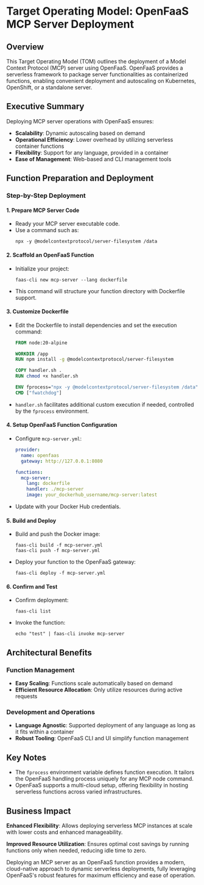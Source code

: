 # Target Operating Model: OpenFaaS MCP Server Deployment

## Overview

This Target Operating Model (TOM) outlines the deployment of a Model Context Protocol (MCP) server using OpenFaaS. OpenFaaS provides a serverless framework to package server functionalities as containerized functions, enabling convenient deployment and autoscaling on Kubernetes, OpenShift, or a standalone server.

## Executive Summary

Deploying MCP server operations with OpenFaaS ensures:
- **Scalability**: Dynamic autoscaling based on demand
- **Operational Efficiency**: Lower overhead by utilizing serverless container functions
- **Flexibility**: Support for any language, provided in a container
- **Ease of Management**: Web-based and CLI management tools

## Function Preparation and Deployment

### Step-by-Step Deployment

#### 1. Prepare MCP Server Code
- Ready your MCP server executable code.
- Use a command such as:
  ```
  npx -y @modelcontextprotocol/server-filesystem /data
  ```

#### 2. Scaffold an OpenFaaS Function
- Initialize your project:
  ```
  faas-cli new mcp-server --lang dockerfile
  ```
- This command will structure your function directory with Dockerfile support.

#### 3. Customize Dockerfile
- Edit the Dockerfile to install dependencies and set the execution command:
  ```Dockerfile
  FROM node:20-alpine

  WORKDIR /app
  RUN npm install -g @modelcontextprotocol/server-filesystem

  COPY handler.sh .
  RUN chmod +x handler.sh

  ENV fprocess="npx -y @modelcontextprotocol/server-filesystem /data"
  CMD ["fwatchdog"]
  ```
- `handler.sh` facilitates additional custom execution if needed, controlled by the `fprocess` environment.

#### 4. Setup OpenFaaS Function Configuration
- Configure `mcp-server.yml`:
  ```yaml
  provider:
    name: openfaas
    gateway: http://127.0.0.1:8080

  functions:
    mcp-server:
      lang: dockerfile
      handler: ./mcp-server
      image: your_dockerhub_username/mcp-server:latest
  ```
- Update with your Docker Hub credentials.

#### 5. Build and Deploy
- Build and push the Docker image:
  ```
  faas-cli build -f mcp-server.yml
  faas-cli push -f mcp-server.yml
  ```
- Deploy your function to the OpenFaaS gateway:
  ```
  faas-cli deploy -f mcp-server.yml
  ```

#### 6. Confirm and Test
- Confirm deployment:
  ```
  faas-cli list
  ```
- Invoke the function:
  ```
  echo "test" | faas-cli invoke mcp-server
  ```

## Architectural Benefits

### Function Management
- **Easy Scaling**: Functions scale automatically based on demand
- **Efficient Resource Allocation**: Only utilize resources during active requests

### Development and Operations
- **Language Agnostic**: Supported deployment of any language as long as it fits within a container
- **Robust Tooling**: OpenFaaS CLI and UI simplify function management

## Key Notes
- The `fprocess` environment variable defines function execution. It tailors the OpenFaaS handling process uniquely for any MCP node command.
- OpenFaaS supports a multi-cloud setup, offering flexibility in hosting serverless functions across varied infrastructures.

## Business Impact

**Enhanced Flexibility**: Allows deploying serverless MCP instances at scale with lower costs and enhanced manageability.

**Improved Resource Utilization**: Ensures optimal cost savings by running functions only when needed, reducing idle time to zero.

Deploying an MCP server as an OpenFaaS function provides a modern, cloud-native approach to dynamic serverless deployments, fully leveraging OpenFaaS's robust features for maximum efficiency and ease of operation.

